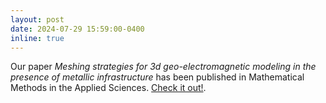 ```yaml
---
layout: post
date: 2024-07-29 15:59:00-0400
inline: true
---
```


Our paper *Meshing strategies for 3d geo-electromagnetic modeling in the presence of metallic infrastructure* has been published in Mathematical Methods in the Applied Sciences. [Check it out!](http://doi.org/10.1002/mma.10319).
